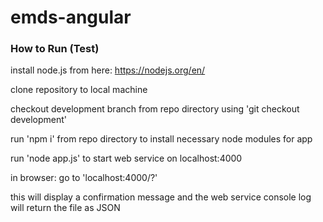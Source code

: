 # emds-angular

### How to Run (Test)
install node.js from here: https://nodejs.org/en/

clone repository to local machine

checkout development branch from repo directory using 'git checkout development'

run 'npm i' from repo directory to install necessary node modules for app

run 'node app.js' to start web service on localhost:4000

in browser: go to 'localhost:4000/?'

this will display a confirmation message and the web service console log will return the file as JSON